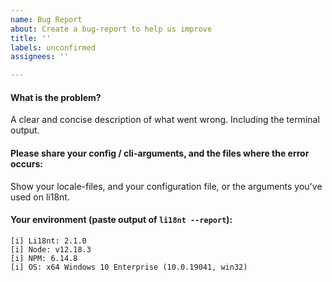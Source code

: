 ```yaml
---
name: Bug Report
about: Create a bug-report to help us improve
title: ''
labels: unconfirmed
assignees: ''

---
```


<!-- Before creating an issue please make sure you are using the latest version  -->
<!-- DO NOT DELETE THIS TEMPLATE - OTHERWISE YOUR ISSUE WILL GET CLOSED IMMEDIATELY -->

#### What is the problem?
A clear and concise description of what went wrong. Including the terminal output.

#### Please share your config / cli-arguments, and the files where the error occurs:
Show your locale-files, and your configuration file, or the arguments you've used on li18nt.

#### Your environment (paste output of `li18nt --report`):
```
[i] Li18nt: 2.1.0
[i] Node: v12.18.3
[i] NPM: 6.14.8
[i] OS: x64 Windows 10 Enterprise (10.0.19041, win32)

```
